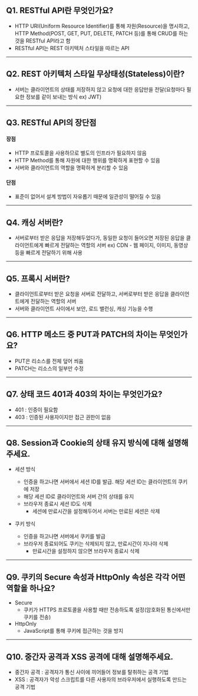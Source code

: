 ## Q1. RESTful API란 무엇인가요?
- HTTP URI(Uniform Resource Identifier)를 통해 자원(Resource)을 명시하고, HTTP Method(POST, GET, PUT, DELETE, PATCH 등)를 통해 CRUD를 하는 것을 RESTful API라고 함
- RESTful API는 REST 아키텍처 스타일을 따르는 API
---
## Q2. REST 아키텍처 스타일 무상태성(Stateless)이란?
- 서버는 클라이언트의 상태를 저장하지 않고 요청에 대한 응답만을 전달(요청마다 필요한 정보를 같이 보내는 방식 ex) JWT)
---
## Q3. RESTful API의 장단점
#### 장점
- HTTP 프로토콜을 사용하므로 별도의 인프라가 필요하지 않음
- HTTP Method를 통해 자원에 대한 행위를 명확하게 표현할 수 있음
- 서버와 클라이언트의 역할을 명확하게 분리할 수 있음
#### 단점
- 표준이 없어서 설계 방법이 자유롭기 때문에 일관성이 떨어질 수 있음
---
## Q4. 캐싱 서버란?
- 서버로부터 받은 응답을 저장해두었다가, 동일한 요청이 들어오면 저장된 응답을 클라이언트에게 빠르게 전달하는 역할의 서버 ex) CDN - 웹 페이지, 이미지, 동영상 등을 빠르게 전달하기 위해 사용
---
## Q5. 프록시 서버란?
- 클라이언트로부터 받은 요청을 서버로 전달하고, 서버로부터 받은 응답을 클라이언트에게 전달하는 역할의 서버 
- 서버와 클라이언트 사이에서 보안, 로드 밸런싱, 캐싱 기능을 수행
---
## Q6.  HTTP 메소드 중 PUT과 PATCH의 차이는 무엇인가요?
- PUT은 리소스를 전체 덮어 씌움
- PATCH는 리소스의 일부만 수정
---
## Q7. 상태 코드 401과 403의 차이는 무엇인가요?
- 401 : 인증이 필요함
- 403 : 인증된 사용자이지만 접근 권한이 없음
---
## Q8. Session과 Cookie의 상태 유지 방식에 대해 설명해주세요.
- 세션 방식
  - 인증을 하고나면 서버에서 세션 ID를 발급. 해당 세션 ID는 클라이언트의 쿠키에 저장
  - 해당 세션 ID로 클라이언트와 서버 간의 상태를 유지
  - 브라우저 종료시 세션 ID도 삭제
    - 세션에 만료시간을 설정해두어서 서버는 만료된 세션은 삭제

- 쿠키 방식
  - 인증을 하고나면 서버에서 쿠키를 발급
  - 브라우저 종료되어도 쿠키는 삭제되지 않고, 만료시간이 지나야 삭제
    - 만료시간을 설정하지 않으면 브라우저 종료시 삭제
---
## Q9. 쿠키의 Secure 속성과 HttpOnly 속성은 각각 어떤 역할을 하나요?
- Secure
    - 쿠키가 HTTPS 프로토콜을 사용할 때만 전송하도록 설정(암호화된 통신에서만 쿠키를 전송)
- HttpOnly
    - JavaScript를 통해 쿠키에 접근하는 것을 방지
---
## Q10. 중간자 공격과 XSS 공격에 대해 설명해주세요.
- 중간자 공격 : 공격자가 통신 사이에 끼어들어 정보를 탈취하는 공격 기법
- XSS : 공격자가 악성 스크립트를 다른 사용자의 브라우저에서 실행하도록 만드는 공격 기법
